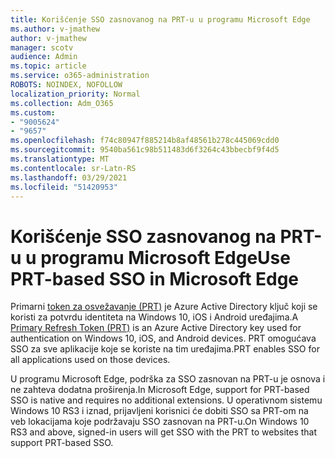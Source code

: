 ```yaml
---
title: Korišćenje SSO zasnovanog na PRT-u u programu Microsoft Edge
ms.author: v-jmathew
author: v-jmathew
manager: scotv
audience: Admin
ms.topic: article
ms.service: o365-administration
ROBOTS: NOINDEX, NOFOLLOW
localization_priority: Normal
ms.collection: Adm_O365
ms.custom:
- "9005624"
- "9657"
ms.openlocfilehash: f74c80947f885214b8af48561b278c445069cdd0
ms.sourcegitcommit: 9540ba561c98b511483d6f3264c43bbecbf9f4d5
ms.translationtype: MT
ms.contentlocale: sr-Latn-RS
ms.lasthandoff: 03/29/2021
ms.locfileid: "51420953"
---
```

# <a name="use-prt-based-sso-in-microsoft-edge"></a><span data-ttu-id="cab35-102">Korišćenje SSO zasnovanog na PRT-u u programu Microsoft Edge</span><span class="sxs-lookup"><span data-stu-id="cab35-102">Use PRT-based SSO in Microsoft Edge</span></span>

<span data-ttu-id="cab35-103">Primarni [token za osvežavanje (PRT)](https://go.microsoft.com/fwlink/?linkid=2133632) je Azure Active Directory ključ koji se koristi za potvrdu identiteta na Windows 10, iOS i Android uređajima.</span><span class="sxs-lookup"><span data-stu-id="cab35-103">A [Primary Refresh Token (PRT)](https://go.microsoft.com/fwlink/?linkid=2133632) is an Azure Active Directory key used for authentication on Windows 10, iOS, and Android devices.</span></span> <span data-ttu-id="cab35-104">PRT omogućava SSO za sve aplikacije koje se koriste na tim uređajima.</span><span class="sxs-lookup"><span data-stu-id="cab35-104">PRT enables SSO for all applications used on those devices.</span></span>

<span data-ttu-id="cab35-105">U programu Microsoft Edge, podrška za SSO zasnovan na PRT-u je osnova i ne zahteva dodatna proširenja.</span><span class="sxs-lookup"><span data-stu-id="cab35-105">In Microsoft Edge, support for PRT-based SSO is native and requires no additional extensions.</span></span> <span data-ttu-id="cab35-106">U operativnom sistemu Windows 10 RS3 i iznad, prijavljeni korisnici će dobiti SSO sa PRT-om na veb lokacijama koje podržavaju SSO zasnovan na PRT-u.</span><span class="sxs-lookup"><span data-stu-id="cab35-106">On Windows 10 RS3 and above, signed-in users will get SSO with the PRT to websites that support PRT-based SSO.</span></span>
